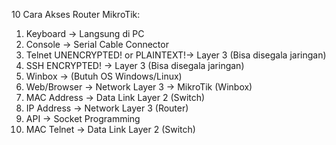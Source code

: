 10 Cara Akses Router MikroTik:
1. Keyboard -> Langsung di PC
2. Console -> Serial Cable Connector
3. Telnet UNENCRYPTED! or PLAINTEXT!-> Layer 3 (Bisa disegala jaringan)
4. SSH ENCRYPTED! -> Layer 3 (Bisa disegala jaringan)
5. Winbox -> (Butuh OS Windows/Linux) 
6. Web/Browser -> Network Layer 3 -> MikroTik (Winbox)
7. MAC Address -> Data Link Layer 2 (Switch)
8. IP Address -> Network Layer 3 (Router)
9. API -> Socket Programming
10. MAC Telnet -> Data Link Layer 2 (Switch)

